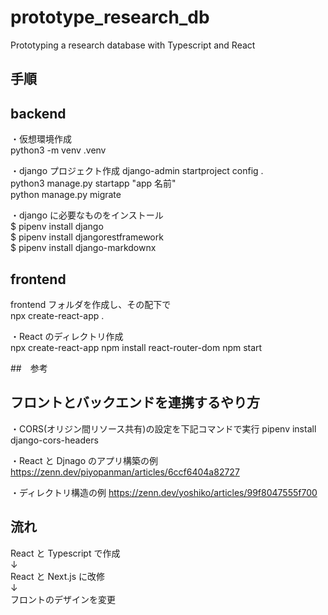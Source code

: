 # prototype_research_db

Prototyping a research database with Typescript and React

## 手順

## backend

・仮想環境作成  
python3 -m venv .venv

・django プロジェクト作成
django-admin startproject config .  
python3 manage.py startapp "app 名前"  
python manage.py migrate

・django に必要なものをインストール  
$ pipenv install django  
$ pipenv install djangorestframework  
$ pipenv install django-markdownx

## frontend

frontend フォルダを作成し、その配下で  
npx create-react-app .

・React のディレクトリ作成  
npx create-react-app
npm install react-router-dom
npm start

##　参考

## フロントとバックエンドを連携するやり方

・CORS(オリジン間リソース共有)の設定を下記コマンドで実行
pipenv install django-cors-headers

・React と Djnago のアプリ構築の例  
https://zenn.dev/piyopanman/articles/6ccf6404a82727

・ディレクトリ構造の例
https://zenn.dev/yoshiko/articles/99f8047555f700

## 流れ

React と Typescript で作成  
↓  
React と Next.js に改修  
↓  
フロントのデザインを変更
